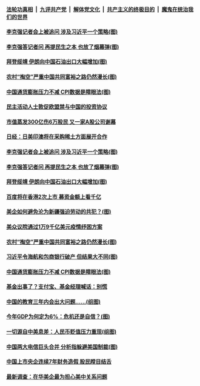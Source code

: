 

####  [法轮功真相](../../../../basic/blob/master/README.md?t=03120431) &nbsp;|&nbsp; [九评共产党](../../../../9ping.md/blob/master/README.md?t=03120431) &nbsp;|&nbsp; [解体党文化](../../../../jtdwh.md/blob/master/README.md?t=03120431)  &nbsp;|&nbsp; [共产主义的终极目的](../../../../gczydzjmd.md/blob/master/README.md?t=03120431) &nbsp;|&nbsp; [魔鬼在统治我们的世界](../../../../mgztzwmdsj.md/blob/master/README.md?t=03120431) 

#### [李克强记者会上被追问 涉及习近平一个策略(图)](../pages/p5/965253.md?t=03120431) 

#### [李克强答记者问 再提民生之本 也放了烟幕弹(图)](../pages/p5/965239.md?t=03120431) 

#### [拜登绥靖 伊朗向中国石油出口大幅增加(图)](../pages/p5/965164.md?t=03120431) 

#### [农村“掏空”严重中国共同富裕之路仍然漫长(图)](../pages/p5/965168.md?t=03120431) 

#### [中国通货膨胀压力不减 CPI数据是障眼法(图)](../pages/p5/965133.md?t=03120431) 


#### [民主活动人士敦促欧盟禁与中国的投资协议](../pages/p5/965270.md?t=03120431) 

#### [市值蒸发300亿伤6万股民 又一家A股公司谢幕](../pages/p5/965257.md?t=03120431) 

#### [日经：日美印澳将在采购稀土方面展开合作](../pages/p5/965255.md?t=03120431) 

#### [李克强记者会上被追问 涉及习近平一个策略(图)](../pages/p5/965253.md?t=03120431) 

#### [李克强答记者问 再提民生之本 也放了烟幕弹(图)](../pages/p5/965239.md?t=03120431) 

#### [拜登绥靖 伊朗向中国石油出口大幅增加(图)](../pages/p5/965164.md?t=03120431) 

#### [百度将在香港2次上市 募资金额上看千亿](../pages/p5/965233.md?t=03120431) 

#### [美企如何避免沦为新疆强迫劳动的共犯？(图)](../pages/p5/965174.md?t=03120431) 

#### [美众议院通过1万9千亿美元疫情纾困方案](../pages/p5/965172.md?t=03120431) 

#### [农村“掏空”严重中国共同富裕之路仍然漫长(图)](../pages/p5/965168.md?t=03120431) 

#### [习近平令海航和包商银行破产 但结果大不同(图)](../pages/p5/965157.md?t=03120431) 

#### [中国通货膨胀压力不减 CPI数据是障眼法(图)](../pages/p5/965133.md?t=03120431) 

#### [基金出事了？支付宝、基金经理喊话：别慌](../pages/p5/965131.md?t=03120431) 


#### [中国的教育三年内会出大问题……(组图)](../pages/p5/965061.md?t=03120431) 

#### [今年GDP为何定为6%：危机还是自信？(图)](../pages/p5/965072.md?t=03120431) 

#### [一切源自中美息差：人民币贬值压力重现(组图)](../pages/p5/965065.md?t=03120431) 

#### [中国两大电信巨头合并 分析指躲避美国制裁(图)](../pages/p5/965058.md?t=03120431) 

#### [中国上市央企连续7年财务造假 股民瞠目结舌](../pages/p5/965050.md?t=03120431) 

#### [最新调查：在华美企最为担心美中关系问题](../pages/p5/965041.md?t=03120431) 

